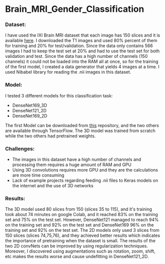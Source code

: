 # Brain_MRI_Gender_Classification

### Dataset:

I have used the IXI Brain MRI dataset that each image has 150 slices and it is available [here](https://brain-development.org/ixi-dataset/). I downloaded the T1 images and used 80% percent of them for training and 20% for test/validation. Since the data only contains 566 images I had to keep the test set at 20% and had to use the test set for both validation and test. Since the data has a high number of channels (150 channels) it could not be loaded into the RAM all at once, so for the training of the first model, I created a data generator that yields 4 images at a time. I used Nibabel library for reading the .nii images in this dataset. 

### Model:

I tested 3 different models for this classification task:

* DenseNet169_3D
* DenseNet121_2D
* DenseNet169_2D

The first Model can be downloaded from [this](https://github.com/GalDude33/DenseNetFCN-3D) repository, and the two others are available through TensorFlow. The 3D model was trained from scratch while the two others had pretrained weights.

### Challenges:

* The images in this dataset have a high number of channels and processing them requires a huge amount of RAM and GPU
* Using 3D convolutions requires more GPU and they are the calculations are more time consuming
* Lack of example projects regarding feeding .nii files to Keras models on the internet and the use of 3D networks

### Results:

The 3D model used 80 slices from 150 (slices 35 to 115), and it's training took about 74 minutes on google Colab, and it reached 83% on the training set and 75% on the test set. However, DenseNet121 managed to reach 94% on the training set and 92% on the test set and DenseNet169 96% on the training set and 92% on the test set. The 2D models only used 3 slices from 150 slices (slices 74,75,76), and they achieved better results which indicates the importance of pretraining when the dataset is small. The results of the two 2D convNets can be improved by using regularization techniques. Moreover, I discovered using augmentations such as rotation, zoom, shift, etc makes the results worse and cause undefitting in DenseNet121_2D.
